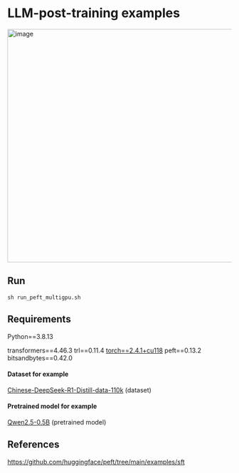 # LLM-post-training examples

<img width="523" alt="image" src="https://github.com/user-attachments/assets/3cb6655c-ae09-4106-b1b6-47983a127f37" />

## Run

`sh run_peft_multigpu.sh`

##  Requirements
Python==3.8.13

transformers==4.46.3 trl==0.11.4 [torch==2.4.1+cu118](https://download.csdn.net/download/guotong1988/89930582) peft==0.13.2 bitsandbytes==0.42.0

#### Dataset for example

[Chinese-DeepSeek-R1-Distill-data-110k](https://download.csdn.net/download/guotong1988/90479646) (dataset)

#### Pretrained model for example

[Qwen2.5-0.5B](https://download.csdn.net/download/guotong1988/90479648) (pretrained model)

## References
https://github.com/huggingface/peft/tree/main/examples/sft
